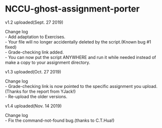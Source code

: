 # NCCU-ghost-assignment-porter

v1.2 uploaded(Sept. 27 2019)  
  
Change log  
    - Add adaptation to Exercises.  
    - Your file will no longer accidentally deleted by the script.(Known bug #1 fixed)  
    - Grade-checking link added.  
    - You can now put the script ANYWHERE and run it while needed instead of make a copy to your assignment directory.  
  
  
v1.3 uploaded(Oct. 27 2019)  
  
Change log  
	- Grade-checking link is now pointed to the specific assignment you upload.(Thanks for the report from YJack!)  
	- Re-upload the older versions.  
  
  
v1.4 uploaded(Nov. 14 2019)  
  
Change log  
	- Fix the command-not-found bug.(thanks to C.T.Hua!)  
